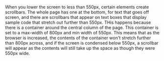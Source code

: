 When you lower the screen to less than 550px, certain elements create scrollbars. The whole page has one at the bottom, for text that goes off screen, and there are scrollbars that appear on text boxes that display sample code that stretch out further than 550px. 
THis happens because there is a container around the central column of the page. This container is set to a max-width of 800px and min width of 550px. This means that as the browser is increased, the contents of the container won't stretch further than 800px across, and if the screen is condensed below 550px, a scrollbar will appear as the contents will still take up the space as though they were 550px wide. 
